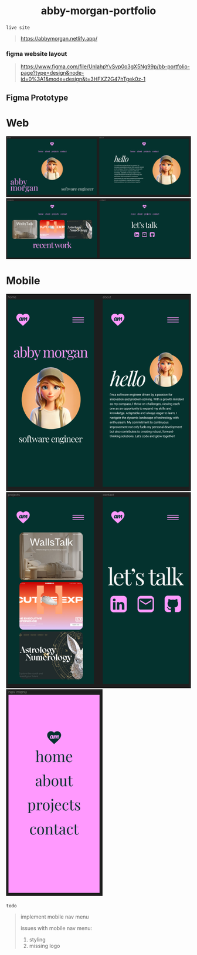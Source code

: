<h1 align='center'>
abby-morgan-portfolio
</h1>

`live site`

> https://abbymorgan.netlify.app/

### figma website layout

> https://www.figma.com/file/UnIahpYvSvp0o3gX5Ng99p/bb-portfolio-page?type=design&node-id=0%3A1&mode=design&t=3HFXZ2G47hTgek0z-1

## Figma Prototype

# Web

![Alt text](assets/figma1.png)
![Alt text](assets/figma2.png)

# Mobile

![Alt text](assets/mobile1.png)
![Alt text](assets/mobile2.png)
![Alt text](assets/mobilenav.png)

`todo`

> implement mobile nav menu
>
> issues with mobile nav menu:
>
> 1. styling
> 2. missing logo
